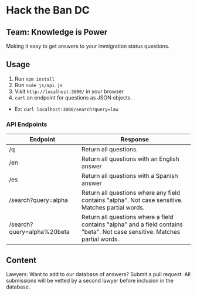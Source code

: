 # Hack the Ban DC
## Team: Knowledge is Power

Making it easy to get answers to your immigration status questions.

## Usage
1. Run `npm install`
2. Run `node js/api.js`
3. Visit `http://localhost:3000/` in your browser
4. `curl` an endpoint for questions as JSON objects.
  * Ex: `curl localhost:3000/search?query=law`

### API Endpoints

| Endpoint | Response |
| ---- | ---- |
| /q | Return all questions. |
| /en | Return all questions with an English answer |
| /es | Return all questions with a Spanish answer |
| /search?query=alpha | Return all questions where any field contains "alpha". Not case sensitive. Matches partial words. |
| /search?query=alpha%20beta | Return all questions where a field contains "alpha" and a field contains "beta". Not case sensitive. Matches partial words. |

## Content
Lawyers: Want to add to our database of answers? Submit a pull request. All submissions will be vetted by a second lawyer before inclusion in the database.
